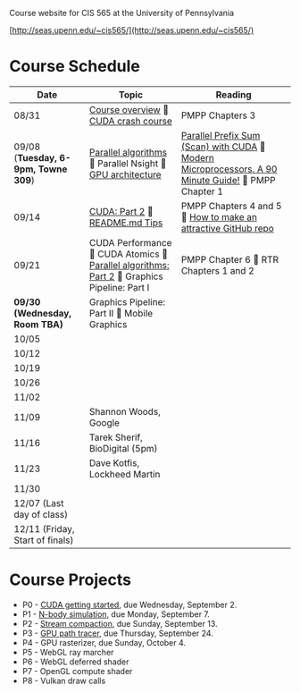 Course website for CIS 565 at the University of Pennsylvania

[http://seas.upenn.edu/~cis565/](http://seas.upenn.edu/~cis565/)

# Course Schedule

| Date  | Topic                                         | Reading                |
|-------|-----------------------------------------------|------------------------|
08/31   | [Course overview](lectures/0-Course-Overview.pptx?raw=true) :small_blue_diamond: [CUDA crash course](lectures/1-CUDA-Introduction-1.pptx?raw=true)           | PMPP Chapters 3        |
| 09/08 (**Tuesday, 6-9pm, Towne 309**) | [Parallel algorithms](https://github.com/CIS565-Fall-2015/cis565-fall-2015.github.io/raw/master/lectures/2-Parallel-Algorithms.pptx) :small_blue_diamond: Parallel Nsight :small_blue_diamond: [GPU architecture](https://github.com/CIS565-Fall-2015/cis565-fall-2015.github.io/raw/master/lectures/3-GPU-Architecture-Overview.pptx) | [Parallel Prefix Sum (Scan) with CUDA](http://http.developer.nvidia.com/GPUGems3/gpugems3_ch39.html) :small_blue_diamond: [Modern Microprocessors. A 90 Minute Guide!](http://www.lighterra.com/papers/modernmicroprocessors/) :small_blue_diamond: PMPP Chapter 1 |
| 09/14 | [CUDA: Part 2](https://github.com/CIS565-Fall-2015/cis565-fall-2015.github.io/raw/master/lectures/4-CUDA-Introduction-2-of-2.pptx) :small_blue_diamond: [README.md Tips](https://github.com/CIS565-Fall-2015/cis565-fall-2015.github.io/raw/master/lectures/6-README-Tips.pptx) | PMPP Chapters 4 and 5 :small_blue_diamond: [How to make an attractive GitHub repo](https://github.com/pjcozzi/Articles/tree/master/CIS565/GitHubRepo) |
09/21 | CUDA Performance :small_blue_diamond: CUDA Atomics :small_blue_diamond: [Parallel algorithms: Part 2](https://github.com/CIS565-Fall-2015/cis565-fall-2015.github.io/raw/master/lectures/5-Parallel-Algorithms-2.pptx) :small_blue_diamond: Graphics Pipeline: Part I | PMPP Chapter 6 :small_blue_diamond: RTR Chapters 1 and 2 |
**09/30 (Wednesday, Room TBA)** | Graphics Pipeline: Part II :small_blue_diamond: Mobile Graphics | |
10/05 | | |
10/12 | | |
10/19 | | |
10/26 | | |
11/02 | | |
11/09 | Shannon Woods, Google | |
11/16 | Tarek Sherif, BioDigital (5pm) | |
11/23 | Dave Kotfis, Lockheed Martin | |
11/30 |  | |
12/07 (Last day of class)       | | |
12/11 (Friday, Start of finals) | | |

# Course Projects

* P0 - [CUDA getting started](https://github.com/CIS565-Fall-2015/Project0-CUDA-Getting-Started), due Wednesday, September 2.
* P1 - [N-body simulation](https://github.com/CIS565-Fall-2015/Project1-CUDA-Introduction), due Monday, September 7.
* P2 - [Stream compaction](https://github.com/CIS565-Fall-2015/Project2-Stream-Compaction/blob/master/README.md), due Sunday, September 13.
* P3 - [GPU path tracer](https://github.com/CIS565-Fall-2015/Project3-CUDA-Path-Tracer), due Thursday, September 24.
* P4 - GPU rasterizer, due Sunday, October 4.
* P5 - WebGL ray marcher
* P6 - WebGL deferred shader
* P7 - OpenGL compute shader
* P8 - Vulkan draw calls
